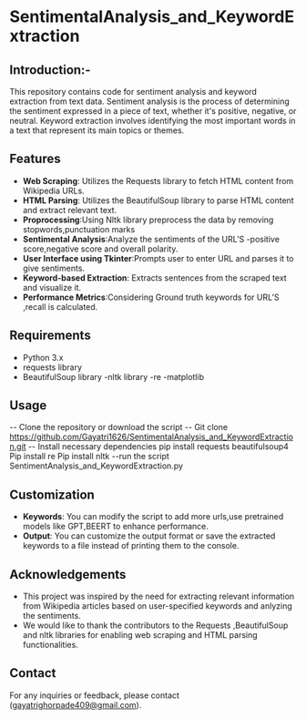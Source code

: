# SentimentalAnalysis_and_KeywordExtraction

## Introduction:-
This repository contains code for sentiment analysis and keyword extraction from text data. Sentiment analysis is the process of determining the sentiment expressed in a piece of text, whether it's positive, negative, or neutral. Keyword extraction involves identifying the most important words in a text that represent its main topics or themes.


## Features

- **Web Scraping**: Utilizes the Requests library to fetch HTML content from Wikipedia URLs.
- **HTML Parsing**: Utilizes the BeautifulSoup library to parse HTML content and extract relevant text.
- **Proprocessing**:Using Nltk library preprocess the data by removing stopwords,punctuation marks
- **Sentimental Analysis**:Analyze the sentiments of the URL’S -positive score,negative score and overall polarity.
- **User Interface using Tkinter**:Prompts user to enter URL and parses it to give sentiments.
- **Keyword-based Extraction**: Extracts sentences from the scraped text and visualize it.
- **Performance Metrics**:Considering Ground truth keywords for URL’S ,recall is calculated.

## Requirements

- Python 3.x
- requests library
- BeautifulSoup library
-nltk library
-re 
-matplotlib

## Usage
-- Clone the repository or download the script
-- Git clone https://github.com/Gayatri1626/SentimentalAnalysis_and_KeywordExtraction.git
-- Install necessary dependencies
   pip install requests beautifulsoup4
   Pip install re
  Pip install nltk
--run the script SentimentAnalysis_and_KeywordExtraction.py

## Customization

- **Keywords**: You can modify the script to add more urls,use pretrained models like GPT,BEERT to enhance performance.
- **Output**: You can customize the output format or save the extracted keywords to a file instead of printing them to the console.

## Acknowledgements

- This project was inspired by the need for extracting relevant information from Wikipedia articles based on user-specified keywords and anlyzing the sentiments.
- We would like to thank the contributors to the Requests ,BeautifulSoup and nltk libraries for enabling web scraping and HTML parsing functionalities.

## Contact

For any inquiries or feedback, please contact (gayatrighorpade409@gmail.com).
